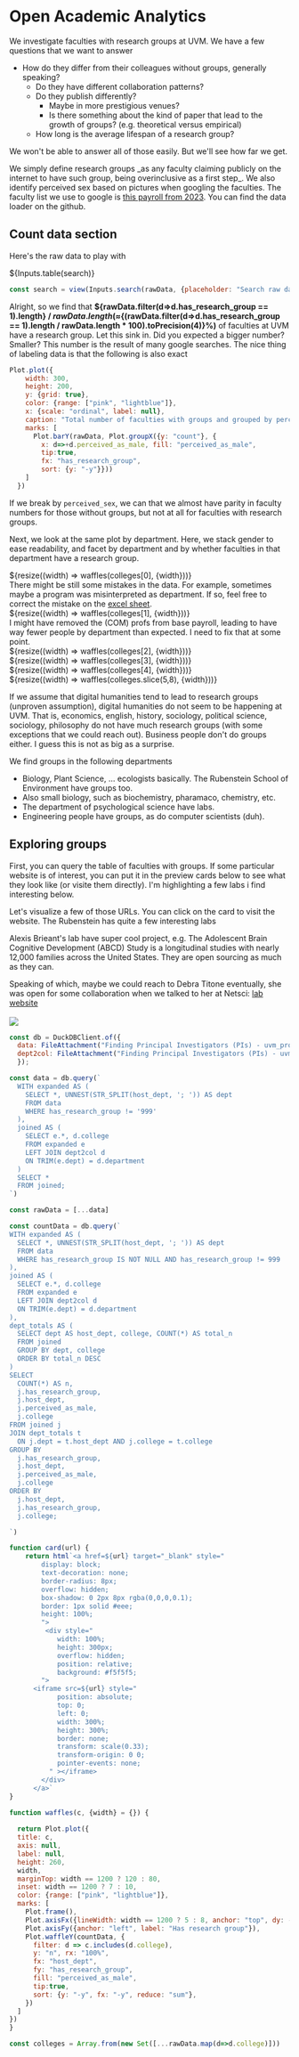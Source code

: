 

# Open Academic Analytics

We investigate faculties with research groups at UVM. We have a few questions that we want to answer

- How do they differ from their colleagues without groups, generally speaking?
  - Do they have different collaboration patterns?
  - Do they publish differently?
    - Maybe in more prestigious venues?
    - Is there something about the kind of paper that lead to the growth of groups? (e.g. theoretical versus empirical)
  - How long is the average lifespan of a research group?

We won't be able to answer all of those easily. But we'll see how far we get.

<div class="tip">
    We simply define research groups _as any faculty claiming publicly on the internet to have such group, being overinclusive as a first step_. We also identify perceived sex based on pictures when googling the faculties. The faculty list we use to google is <a href=https://www.uvm.edu/sites/default/files/UVM-Office-of-Institutional-Research-and-Assessment/other-files/Final_FY24_Base_Pay.pdf/>this payroll from 2023</a>. You can find the data loader on the github.
</div>

## Count data section

Here's the raw data to play with

 <div class="card" style="padding: 0;">
    ${Inputs.table(search)}
</div>

```js
const search = view(Inputs.search(rawData, {placeholder: "Search raw data…"}));
```

Alright, so we find that **${rawData.filter(d=>d.has_research_group == 1).length} / ${rawData.length} (≈${(rawData.filter(d=>d.has_research_group == 1).length / rawData.length * 100).toPrecision(4)}%)** of faculties at UVM have a research group. Let this sink in. Did you expected a bigger number? Smaller? This number is the result of many google searches. The nice thing of labeling data is that the following is also exact

```js
Plot.plot({
    width: 300,
    height: 200,
    y: {grid: true},
    color: {range: ["pink", "lightblue"]},
    x: {scale: "ordinal", label: null}, 
    caption: "Total number of faculties with groups and grouped by perceived sex. Yes we have used pink and blue to distinguish perceived sec. We won't be sorry, it helps with interpretation.",
    marks: [
      Plot.barY(rawData, Plot.groupX({y: "count"}, {
        x: d=>+d.perceived_as_male, fill: "perceived_as_male", 
        tip:true,
        fx: "has_research_group", 
        sort: {y: "-y"}}))
    ]
  })
```
If we break by `perceived_sex`, we can that we almost have parity in faculty numbers for those without groups, but not at all for faculties with research groups.

Next, we look at the same plot by department. Here, we stack gender to ease readability, and facet by department and by whether faculties in that department have a research group.

<div>
  <div>${resize((width) => waffles(colleges[0], {width}))}</div>
  <div class="warning">
    There might be still some mistakes in the data. For example, sometimes maybe a program was misinterpreted as department. If so, feel free to correct the mistake on the <a href="https://docs.google.com/spreadsheets/d/1LYoj01Wnfhd8SPNZXg1bg1jjxE9TSZ-pCKhoqhD0uWo/edit?gid=328051137#gid=328051137">excel sheet</a>.
  </div>
  <div>${resize((width) => waffles(colleges[1], {width}))}</div>
  <div class="warning">
    I might have removed the (COM) profs from base payroll, leading to have way fewer people by department than expected. I need to fix that at some point.
  </div>
  <div>${resize((width) => waffles(colleges[2], {width}))}</div>
  <div>${resize((width) => waffles(colleges[3], {width}))}</div>
  <div>${resize((width) => waffles(colleges[4], {width}))}</div>
  <div>${resize((width) => waffles(colleges.slice(5,8), {width}))}</div>
</div>

If we assume that digital humanities tend to lead to research groups (unproven assumption), digital humanities do not seem to be happening at UVM. That is, economics, english, history, sociology, political science, sociology, philosophy do not have much research groups (with some exceptions that we could reach out). Business people don't do groups either. I guess this is not as big as a surprise.

We find groups in the following departments

- Biology, Plant Science, ... ecologists basically. The Rubenstein School of Environment have groups too.
- Also small biology, such as biochemistry, pharamaco, chemistry, etc.
- The department of psychological science have labs.
- Engineering people have groups, as do computer scientists (duh).

## Exploring groups

First, you can query the table of faculties with groups. If some particular website is of interest, you can put it in the preview cards below to see what they look like (or visite them directly). I'm highlighting a few labs i find interesting below.

<!-- ```js
const groups = db.query(`
SELECT payroll_name, perceived_as_male, group_url, dept, college FROM data WHERE group_url IS NOT null
`)
```

<div class="card" style="padding: 0;">
    ${Inputs.table(search2)}
</div>


```js
const search2 = view(Inputs.search(groups, {placeholder: "Search data…"}));
``` -->

Let's visualize a few of those URLs. You can click on the card to visit the website. The Rubenstein has quite a few interesting labs

<!-- <div style="display: grid; grid-template-columns: repeat(auto-fill, minmax(300px, 1fr)); gap: 16px; width: 100%;">
    <div>
        ${card("https://ecoculturelab.net/")}
    </div>
    <div>
        ${card("https://nced.weebly.com")}
    </div>
    <div>
        ${card("https://all-geo.org/jefferson/people/")}
    </div>
</div>

Unclear if there are still students involved in the eco culture lab, but the guy who started it seems to be a hot shot. The The Watershed Lab (rightmost) is super active, might be worth reaching to them. There are quite a few labs in the psychological sciences as well. Most are behavioral experiments, but maybe they have cool data we don't know about. Since i have a BA in psychology, I can say that most often in the field they don't tend to have super strong computational skills but they might be shifting towards more observational data to supplement their experimental data.

<div style="
    display: grid;
    grid-template-columns: repeat(auto-fill, minmax(300px, 1fr));
    gap: 16px;
    width: 100%;
  ">
    <div>
      ${card("https://nervelab.w3.uvm.edu")}
    </div>
    <div>
      ${card("https://www.fernlab-uvm.com/people")}
    </div>
    <div>
      ${card("https://www.todd-lab.org/personnel")}
    </div>
</div> -->

Alexis Brieant's lab have super cool project, e.g. The Adolescent Brain Cognitive Development (ABCD) Study is a longitudinal studies with nearly 12,000 families across the United States. They are open sourcing as much as they can. 

<div class="tip"> 
Speaking of which, maybe we could reach to Debra Titone eventually, she was open for some collaboration when we talked to her at Netsci: <a href="https://www.mcgill.ca/language-lab/">lab website</a>
<br><br>
<img src="titone_lab.webp"></img>
</div>

<!-- APPENDIX -->

```js
const db = DuckDBClient.of({
  data: FileAttachment("Finding Principal Investigators (PIs) - uvm_profs_2023.parquet"),
  dept2col: FileAttachment("Finding Principal Investigators (PIs) - uvm_dept2col.parquet")
  });
```

```js
const data = db.query(`
  WITH expanded AS (
    SELECT *, UNNEST(STR_SPLIT(host_dept, '; ')) AS dept
    FROM data
    WHERE has_research_group != '999'
  ),
  joined AS (
    SELECT e.*, d.college
    FROM expanded e
    LEFT JOIN dept2col d
    ON TRIM(e.dept) = d.department
  )
  SELECT *
  FROM joined;
`)
```

```js
const rawData = [...data]
```

```js 
const countData = db.query(`
WITH expanded AS (
  SELECT *, UNNEST(STR_SPLIT(host_dept, '; ')) AS dept
  FROM data
  WHERE has_research_group IS NOT NULL AND has_research_group != 999
),
joined AS (
  SELECT e.*, d.college
  FROM expanded e
  LEFT JOIN dept2col d
  ON TRIM(e.dept) = d.department
),
dept_totals AS (
  SELECT dept AS host_dept, college, COUNT(*) AS total_n
  FROM joined
  GROUP BY dept, college
  ORDER BY total_n DESC
)
SELECT 
  COUNT(*) AS n,
  j.has_research_group,
  j.host_dept,
  j.perceived_as_male,
  j.college
FROM joined j
JOIN dept_totals t 
  ON j.dept = t.host_dept AND j.college = t.college
GROUP BY 
  j.has_research_group,
  j.host_dept,
  j.perceived_as_male,
  j.college
ORDER BY 
  j.host_dept,
  j.has_research_group,
  j.college;

`)
```

```js
function card(url) {
    return html`<a href=${url} target="_blank" style="
        display: block;
        text-decoration: none;
        border-radius: 8px;
        overflow: hidden;
        box-shadow: 0 2px 8px rgba(0,0,0,0.1);
        border: 1px solid #eee;
        height: 100%;
        ">
         <div style="
            width: 100%;
            height: 300px;
            overflow: hidden;
            position: relative;
            background: #f5f5f5;
        ">
      <iframe src=${url} style="
            position: absolute;
            top: 0;
            left: 0;
            width: 300%;
            height: 300%;
            border: none;
            transform: scale(0.33);
            transform-origin: 0 0;
            pointer-events: none;
          " ></iframe>
        </div>
      </a>`
}
```

```js
function waffles(c, {width} = {}) {
  
  return Plot.plot({
  title: c,
  axis: null,
  label: null,
  height: 260,
  width,
  marginTop: width == 1200 ? 120 : 80,
  inset: width == 1200 ? 7 : 10,
  color: {range: ["pink", "lightblue"]},
  marks: [
    Plot.frame(),
    Plot.axisFx({lineWidth: width == 1200 ? 5 : 8, anchor: "top", dy: -1}),
    Plot.axisFy({anchor: "left", label: "Has research group"}),
    Plot.waffleY(countData, {
      filter: d => c.includes(d.college),
      y: "n", rx: "100%", 
      fx: "host_dept", 
      fy: "has_research_group",
      fill: "perceived_as_male", 
      tip:true,
      sort: {y: "-y", fx: "-y", reduce: "sum"},
    })
  ]
}) 
}
```


```js
const colleges = Array.from(new Set([...rawData.map(d=>d.college)]))
```